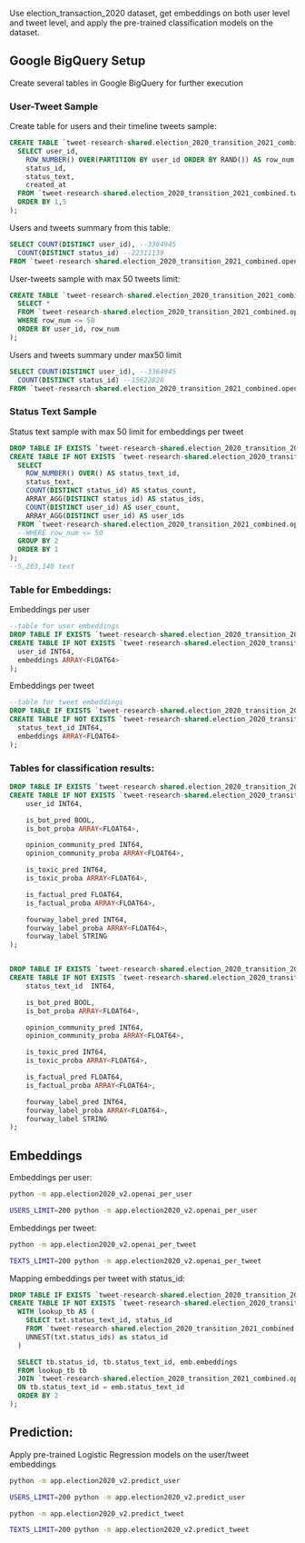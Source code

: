 
Use election_transaction_2020 dataset, get embeddings on both user level and tweet level, and apply the pre-trained classification models on the dataset.

## Google BigQuery Setup
Create several tables in Google BigQuery for further execution

### User-Tweet Sample
Create table for users and their timeline tweets sample:
```sql
CREATE TABLE `tweet-research-shared.election_2020_transition_2021_combined.openai_user_tweets_sample_v2` AS (
  SELECT user_id,
    ROW_NUMBER() OVER(PARTITION BY user_id ORDER BY RAND()) AS row_num, --row_num for further max/min limits
    status_id,
    status_text,
    created_at
  FROM `tweet-research-shared.election_2020_transition_2021_combined.tweets_v2_slim`
  ORDER BY 1,5
);
```

Users and tweets summary from this table:
```sql
SELECT COUNT(DISTINCT user_id), --3364945
  COUNT(DISTINCT status_id) --22311139
FROM `tweet-research-shared.election_2020_transition_2021_combined.openai_user_tweets_sample_v2`
```

User-tweets sample with max 50 tweets limit:
```sql
CREATE TABLE `tweet-research-shared.election_2020_transition_2021_combined.openai_user_tweets_sample_max50_v2` AS (
  SELECT *
  FROM `tweet-research-shared.election_2020_transition_2021_combined.openai_user_tweets_sample_v2`
  WHERE row_num <= 50
  ORDER BY user_id, row_num
);
```

Users and tweets summary under max50 limit
```sql
SELECT COUNT(DISTINCT user_id), --3364945
  COUNT(DISTINCT status_id) --15622828
FROM `tweet-research-shared.election_2020_transition_2021_combined.openai_user_tweets_sample_max50_v2`
```

### Status Text Sample
Status text sample with max 50 limit for embeddings per tweet
```sql
DROP TABLE IF EXISTS `tweet-research-shared.election_2020_transition_2021_combined.openai_text_sample_max50`;
CREATE TABLE IF NOT EXISTS `tweet-research-shared.election_2020_transition_2021_combined.openai_text_sample_max50` AS(
  SELECT
    ROW_NUMBER() OVER() AS status_text_id,
    status_text,
    COUNT(DISTINCT status_id) AS status_count,
    ARRAY_AGG(DISTINCT status_id) AS status_ids,
    COUNT(DISTINCT user_id) AS user_count,
    ARRAY_AGG(DISTINCT user_id) AS user_ids
  FROM `tweet-research-shared.election_2020_transition_2021_combined.openai_user_tweets_sample_max50_v2`
  --WHERE row_num <= 50
  GROUP BY 2
  ORDER BY 1
);
--5,203,140 text
```

### Table for Embeddings:
Embeddings per user
```sql
--table for user embeddings
DROP TABLE IF EXISTS `tweet-research-shared.election_2020_transition_2021_combined.openai_user_embeddings`;
CREATE TABLE IF NOT EXISTS `tweet-research-shared.election_2020_transition_2021_combined.openai_user_embeddings` (
  user_id INT64,
  embeddings ARRAY<FLOAT64>
);
```

Embeddings per tweet
```sql
--table for tweet embeddings
DROP TABLE IF EXISTS `tweet-research-shared.election_2020_transition_2021_combined.openai_tweet_embeddings`;
CREATE TABLE IF NOT EXISTS `tweet-research-shared.election_2020_transition_2021_combined.openai_tweet_embeddings` (
  status_text_id INT64,
  embeddings ARRAY<FLOAT64>
);
```

### Tables for classification results:
```sql
DROP TABLE IF EXISTS `tweet-research-shared.election_2020_transition_2021_combined.openai_user_embeddings_lr_preds`;
CREATE TABLE IF NOT EXISTS `tweet-research-shared.election_2020_transition_2021_combined.openai_user_embeddings_lr_preds` (
    user_id	INT64,

    is_bot_pred BOOL,
    is_bot_proba ARRAY<FLOAT64>,

    opinion_community_pred INT64,
    opinion_community_proba ARRAY<FLOAT64>,

    is_toxic_pred INT64,
    is_toxic_proba ARRAY<FLOAT64>,

    is_factual_pred FLOAT64,
    is_factual_proba ARRAY<FLOAT64>,

    fourway_label_pred INT64,
    fourway_label_proba ARRAY<FLOAT64>,
    fourway_label STRING
);


DROP TABLE IF EXISTS `tweet-research-shared.election_2020_transition_2021_combined.openai_tweet_embeddings_lr_preds`;
CREATE TABLE IF NOT EXISTS `tweet-research-shared.election_2020_transition_2021_combined.openai_tweet_embeddings_lr_preds` (
    status_text_id	INT64,

    is_bot_pred BOOL,
    is_bot_proba ARRAY<FLOAT64>,

    opinion_community_pred INT64,
    opinion_community_proba ARRAY<FLOAT64>,

    is_toxic_pred INT64,
    is_toxic_proba ARRAY<FLOAT64>,

    is_factual_pred FLOAT64,
    is_factual_proba ARRAY<FLOAT64>,

    fourway_label_pred INT64,
    fourway_label_proba ARRAY<FLOAT64>,
    fourway_label STRING
);
```

## Embeddings

Embeddings per user:
```sh
python -m app.election2020_v2.openai_per_user

USERS_LIMIT=200 python -m app.election2020_v2.openai_per_user
```

Embeddings per tweet:
```sh
python -m app.election2020_v2.openai_per_tweet

TEXTS_LIMIT=200 python -m app.election2020_v2.openai_per_tweet
```

Mapping embeddings per tweet with status_id:
```sql
DROP TABLE IF EXISTS `tweet-research-shared.election_2020_transition_2021_combined.text_tweet_mapping`;
CREATE TABLE IF NOT EXISTS `tweet-research-shared.election_2020_transition_2021_combined.text_tweet_mapping` (
  WITH lookup_tb AS (
    SELECT txt.status_text_id, status_id
    FROM `tweet-research-shared.election_2020_transition_2021_combined.openai_text_sample_max50` txt,
    UNNEST(txt.status_ids) as status_id
  )

  SELECT tb.status_id, tb.status_text_id, emb.embeddings
  FROM lookup_tb tb
  JOIN `tweet-research-shared.election_2020_transition_2021_combined.openai_tweet_embeddings` emb
  ON tb.status_text_id = emb.status_text_id
  ORDER BY 2
);
```


## Prediction:

Apply pre-trained Logistic Regression models on the user/tweet embeddings
```sh
python -m app.election2020_v2.predict_user

USERS_LIMIT=200 python -m app.election2020_v2.predict_user
```

```sh
python -m app.election2020_v2.predict_tweet

TEXTS_LIMIT=200 python -m app.election2020_v2.predict_tweet
```